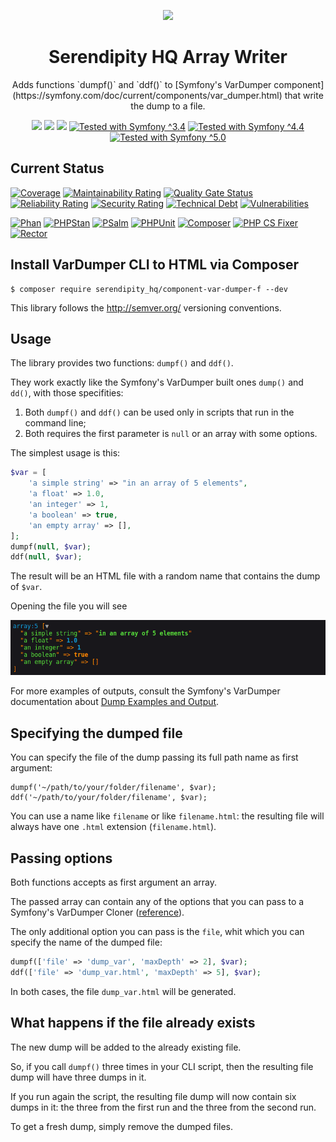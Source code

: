 <p align="center">
    <a href="http://www.serendipityhq.com" target="_blank">
        <img style="max-width: 350px" src="http://www.serendipityhq.com/assets/open-source-projects/Logo-SerendipityHQ-Icon-Text-Purple.png">
    </a>
</p>

<h1 align="center">Serendipity HQ Array Writer</h1>
<p align="center">Adds functions `dumpf()` and `ddf()` to [Symfony's VarDumper component](https://symfony.com/doc/current/components/var_dumper.html) that write the dump to a file.</p>
<p align="center">
    <a href="https://github.com/Aerendir/component-var-dumper-f/releases"><img src="https://img.shields.io/packagist/v/serendipity_hq/component-var-dumper-f.svg?style=flat-square"></a>
    <a href="https://opensource.org/licenses/MIT"><img src="https://img.shields.io/badge/license-MIT-brightgreen.svg?style=flat-square"></a>
    <a href="https://github.com/Aerendir/component-var-dumper-f/releases"><img src="https://img.shields.io/packagist/php-v/serendipity_hq/component-var-dumper-f?color=%238892BF&style=flat-square&logo=php" /></a>
    <a title="Tested with Symfony ^3.4" href="https://github.com/Aerendir/component-var-dumper-f/actions?query=branch%3Adev"><img title="Tested with Symfony ^3.4" src="https://img.shields.io/badge/Symfony-%5E3.4-333?style=flat-square&logo=symfony" /></a>
    <a title="Tested with Symfony ^4.4" href="https://github.com/Aerendir/component-var-dumper-f/actions?query=branch%3Adev"><img title="Tested with Symfony ^4.4" src="https://img.shields.io/badge/Symfony-%5E4.4-333?style=flat-square&logo=symfony" /></a>
    <a title="Tested with Symfony ^5.0" href="https://github.com/Aerendir/component-var-dumper-f/actions?query=branch%3Adev"><img title="Tested with Symfony ^5.0" src="https://img.shields.io/badge/Symfony-%5E5.0-333?style=flat-square&logo=symfony" /></a>
</p>

## Current Status

[![Coverage](https://sonarcloud.io/api/project_badges/measure?project=Aerendir_component-var-dumper-f&metric=coverage)](https://sonarcloud.io/dashboard?id=Aerendir_component-var-dumper-f)
[![Maintainability Rating](https://sonarcloud.io/api/project_badges/measure?project=Aerendir_component-var-dumper-f&metric=sqale_rating)](https://sonarcloud.io/dashboard?id=Aerendir_component-var-dumper-f)
[![Quality Gate Status](https://sonarcloud.io/api/project_badges/measure?project=Aerendir_component-var-dumper-f&metric=alert_status)](https://sonarcloud.io/dashboard?id=Aerendir_component-var-dumper-f)
[![Reliability Rating](https://sonarcloud.io/api/project_badges/measure?project=Aerendir_component-var-dumper-f&metric=reliability_rating)](https://sonarcloud.io/dashboard?id=Aerendir_component-var-dumper-f)
[![Security Rating](https://sonarcloud.io/api/project_badges/measure?project=Aerendir_component-var-dumper-f&metric=security_rating)](https://sonarcloud.io/dashboard?id=Aerendir_component-var-dumper-f)
[![Technical Debt](https://sonarcloud.io/api/project_badges/measure?project=Aerendir_component-var-dumper-f&metric=sqale_index)](https://sonarcloud.io/dashboard?id=Aerendir_component-var-dumper-f)
[![Vulnerabilities](https://sonarcloud.io/api/project_badges/measure?project=Aerendir_component-var-dumper-f&metric=vulnerabilities)](https://sonarcloud.io/dashboard?id=Aerendir_component-var-dumper-f)

[![Phan](https://github.com/Aerendir/component-var-dumper-f/workflows/Phan/badge.svg)](https://github.com/Aerendir/component-var-dumper-f/actions?query=branch%3Adev)
[![PHPStan](https://github.com/Aerendir/component-var-dumper-f/workflows/PHPStan/badge.svg)](https://github.com/Aerendir/component-var-dumper-f/actions?query=branch%3Adev)
[![PSalm](https://github.com/Aerendir/component-var-dumper-f/workflows/PSalm/badge.svg)](https://github.com/Aerendir/component-var-dumper-f/actions?query=branch%3Adev)
[![PHPUnit](https://github.com/Aerendir/component-var-dumper-f/workflows/PHPunit/badge.svg)](https://github.com/Aerendir/component-var-dumper-f/actions?query=branch%3Adev)
[![Composer](https://github.com/Aerendir/component-var-dumper-f/workflows/Composer/badge.svg)](https://github.com/Aerendir/component-var-dumper-f/actions?query=branch%3Adev)
[![PHP CS Fixer](https://github.com/Aerendir/component-var-dumper-f/workflows/PHP%20CS%20Fixer/badge.svg)](https://github.com/Aerendir/component-var-dumper-f/actions?query=branch%3Adev)
[![Rector](https://github.com/Aerendir/component-var-dumper-f/workflows/Rector/badge.svg)](https://github.com/Aerendir/component-var-dumper-f/actions?query=branch%3Adev)

## Install VarDumper CLI to HTML via Composer

    $ composer require serendipity_hq/component-var-dumper-f --dev

This library follows the http://semver.org/ versioning conventions.

## Usage

The library provides two functions: `dumpf()` and `ddf()`.

They work exactly like the Symfony's VarDumper built ones `dump()` and `dd()`, with those specifities:

1. Both `dumpf()` and `ddf()` can be used only in scripts that run in the command line;
2. Both requires the first parameter is `null` or an array with some options.

The simplest usage is this:

```php
$var = [
    'a simple string' => "in an array of 5 elements",
    'a float' => 1.0,
    'an integer' => 1,
    'a boolean' => true,
    'an empty array' => [],
];
dumpf(null, $var);
ddf(null, $var);
```

The result will be an HTML file with a  random name that contains the dump of `$var`.

Opening the file you will see

![](docs/01-simple.png)

For more examples of outputs, consult the Symfony's VarDumper documentation about [Dump Examples and Output](https://symfony.com/doc/current/components/var_dumper.html#dump-examples-and-output).

## Specifying the dumped file

You can specify the file of the dump passing its full path name as first argument:

```console
dumpf('~/path/to/your/folder/filename', $var);
ddf('~/path/to/your/folder/filename', $var);
```

You can use a name like `filename` or like `filename.html`: the resulting file will always have one `.html` extension (`filename.html`).

## Passing options

Both functions accepts as first argument an array.

The passed array can contain any of the options that you can pass to a Symfony's VarDumper Cloner ([reference](https://symfony.com/doc/current/components/var_dumper/advanced.html#cloners)).

The only additional option you can pass is the `file`, whit which you can specify the name of the dumped file:

```php
dumpf(['file' => 'dump_var', 'maxDepth' => 2], $var);
ddf(['file' => 'dump_var.html', 'maxDepth' => 5], $var);
```

In both cases, the file `dump_var.html` will be generated.

## What happens if the file already exists

The new dump will be added to the already existing file.

So, if you call `dumpf()` three times in your CLI script, then the resulting file dump will have three dumps in it.

If you run again the script, the resulting file dump will now contain six dumps in it: the three from the first run and the three from the second run.

To get a fresh dump, simply remove the dumped files.
